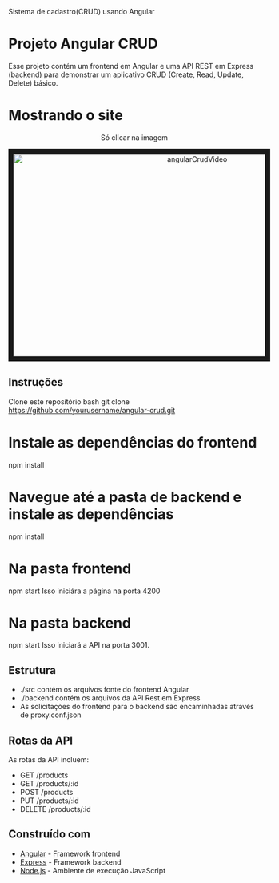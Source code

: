 Sistema de cadastro(CRUD) usando Angular

# Projeto Angular CRUD
Esse projeto contém um frontend em Angular e uma API REST em Express (backend) para demonstrar um aplicativo CRUD (Create, Read, Update, Delete) básico.

# Mostrando o site
   <div align="center">
   <p>Só clicar na imagem</p>
   <img href="https://loom.com/share/6f92c97cd2814e09badd0658aed8fa5f" src="https://user-images.githubusercontent.com/112717111/234385937-bba28af6-e304-41a4-af9a-765195c49785.png" alt="angularCrudVideo" width="720" height="405" border="10" />
   </div>


## Instruções

Clone este repositório
bash
git clone https://github.com/yourusername/angular-crud.git


# Instale as dependências do frontend
npm install
# Navegue até a pasta de backend e instale as dependências
npm install

# Na pasta frontend
npm start
Isso iniciára a página na porta 4200

# Na pasta backend
npm start
Isso iniciará a API na porta 3001.

## Estrutura
- ./src contém os arquivos fonte do frontend Angular
- ./backend contém os arquivos da API Rest em Express
- As solicitações do frontend para o backend são encaminhadas através de proxy.conf.json
## Rotas da API
As rotas da API incluem:
- GET /products
- GET /products/:id
- POST /products
- PUT /products/:id
- DELETE /products/:id
## Construído com
- [Angular](https://angular.io/) - Framework frontend
- [Express](https://expressjs.com/) - Framework backend
- [Node.js](https://nodejs.org/) - Ambiente de execução JavaScript

